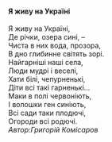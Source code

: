#### Я живу на Україні  

Я живу на Україні,  
Де річки, озера сині, –  
Чиста в них вода, прозора,  
В дно глибинне світять зорі.  
Найгарніші наші села,   
Люди мудрі і веселі,   
Хати білі, чепурненькі,   
Діти всі такі гарненькі…   
Маки в полі червоніють,  
І волошки ген синіють,  
Всі сади таки плодючі,  
Огороди всі родючі.       
*Автор:Григорій Комісаров*


